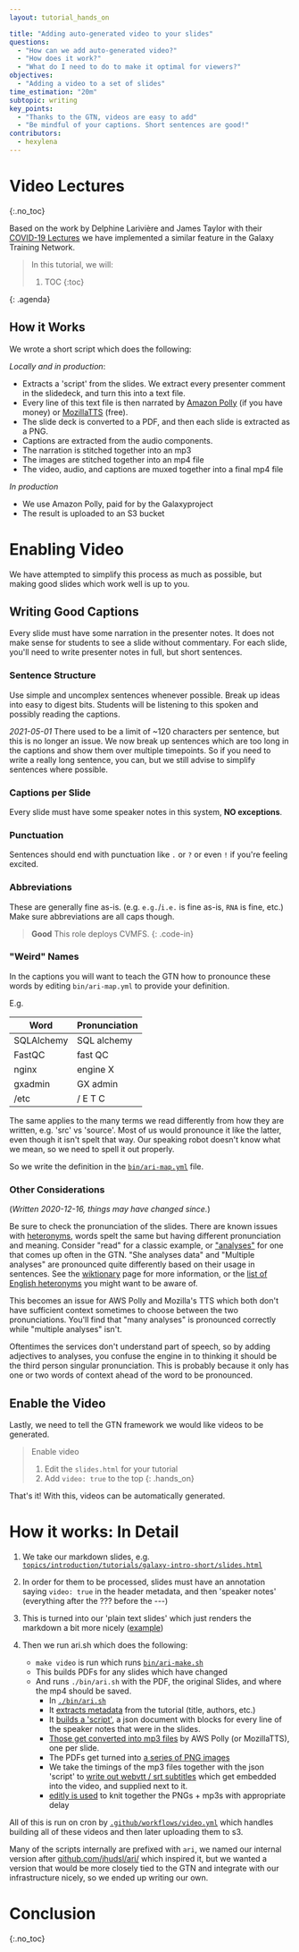 ```yaml
---
layout: tutorial_hands_on

title: "Adding auto-generated video to your slides"
questions:
  - "How can we add auto-generated video?"
  - "How does it work?"
  - "What do I need to do to make it optimal for viewers?"
objectives:
  - "Adding a video to a set of slides"
time_estimation: "20m"
subtopic: writing
key_points:
  - "Thanks to the GTN, videos are easy to add"
  - "Be mindful of your captions. Short sentences are good!"
contributors:
  - hexylena
---
```


# Video Lectures
{:.no_toc}

Based on the work by Delphine Larivière and James Taylor with their [COVID-19 Lectures](https://github.com/galaxyproject/video-lectures/) we have implemented a similar feature in the Galaxy Training Network.

> <agenda-title></agenda-title>
>
> In this tutorial, we will:
>
> 1. TOC
> {:toc}
>
{: .agenda}

## How it Works

We wrote a short script which does the following:

*Locally and in production*:

- Extracts a 'script' from the slides. We extract every presenter comment in the slidedeck, and turn this into a text file.
- Every line of this text file is then narrated by [Amazon Polly](https://aws.amazon.com/polly/) (if you have money) or [MozillaTTS](https://github.com/synesthesiam/docker-mozillatts) (free).
- The slide deck is converted to a PDF, and then each slide is extracted as a PNG.
- Captions are extracted from the audio components.
- The narration is stitched together into an mp3
- The images are stitched together into an mp4 file
- The video, audio, and captions are muxed together into a final mp4 file

*In production*

- We use Amazon Polly, paid for by the Galaxyproject
- The result is uploaded to an S3 bucket

# Enabling Video

We have attempted to simplify this process as much as possible, but making good slides which work well is up to you.

## Writing Good Captions

Every slide must have some narration in the presenter notes. It does not make sense for students to see a slide without commentary. For each slide, you'll need to write presenter notes in full, but short sentences.

### Sentence Structure

Use simple and uncomplex sentences whenever possible. Break up ideas into easy to digest bits. Students will be listening to this spoken and possibly reading the captions.

*2021-05-01* There used to be a limit of ~120 characters per sentence, but this is no longer an issue. We now break up sentences which are too long in the captions and show them over multiple timepoints. So if you need to write a really long sentence, you can, but we still advise to simplify sentences where possible.

### Captions per Slide

Every slide must have some speaker notes in this system, **NO exceptions**.

### Punctuation

Sentences should end with punctuation like `.` or `?` or even `!` if you're feeling excited.

### Abbreviations

These are generally fine as-is. (e.g. `e.g.`/`i.e.` is fine as-is, `RNA` is fine, etc.) Make sure abbreviations are all caps though.

> **Good**
> This role deploys CVMFS.
{: .code-in}

### "Weird" Names

In the captions you will want to teach the GTN how to pronounce these words by editing `bin/ari-map.yml` to provide your definition.

E.g.

Word       | Pronunciation
---------- | ---
SQLAlchemy | SQL alchemy
FastQC     | fast QC
nginx      | engine X
gxadmin    | GX admin
/etc       | / E T C

The same applies to the many terms we read differently from how they are written, e.g. 'src' vs 'source'. Most of us would pronounce it like the latter, even though it isn't spelt that way. Our speaking robot doesn't know what we mean, so we need to spell it out properly.

So we write the definition in the [`bin/ari-map.yml`](https://github.com/galaxyproject/training-material/blob/master/bin/ari-map.yml) file.

### Other Considerations

(*Written 2020-12-16, things may have changed since.*)

Be sure to check the pronunciation of the slides. There are known issues with [heteronyms](https://en.wikipedia.org/wiki/Heteronym_(linguistics)), words spelt the same but having different pronunciation and meaning. Consider "read" for a classic example, or ["analyses"](https://en.wiktionary.org/wiki/analyses#English) for one that comes up often in the GTN. "She analyses data" and "Multiple analyses" are pronounced quite differently based on their usage in sentences. See the [wiktionary](https://en.wiktionary.org/wiki/analyses#English) page for more information, or the [list of English heteronyms](https://en.wiktionary.org/wiki/Category:English_heteronyms) you might want to be aware of.

This becomes an issue for AWS Polly and Mozilla's TTS which both don't have sufficient context sometimes to choose between the two pronunciations. You'll find that "many analyses" is pronounced correctly while "multiple analyses" isn't.

Oftentimes the services don't understand part of speech, so by adding adjectives to analyses, you confuse the engine in to thinking it should be the third person singular pronunciation. This is probably because it only has one or two words of context ahead of the word to be pronounced.

## Enable the Video

Lastly, we need to tell the GTN framework we would like videos to be generated.

> <hands-on-title>Enable video</hands-on-title>
>
> 1. Edit the `slides.html` for your tutorial
> 2. Add `video: true` to the top
{: .hands_on}

That's it! With this, videos can be automatically generated.


# How it works: In Detail

1. We take our markdown slides, e.g. [`topics/introduction/tutorials/galaxy-intro-short/slides.html`](https://github.com/galaxyproject/training-material/blob/main/topics/introduction/tutorials/galaxy-intro-short/slides.html)
2. In order for them to be processed, slides must have an annotation saying `video: true` in the header metadata, and then 'speaker notes' (everything after the ??? before the ---)
3. This is turned into our 'plain text slides' which just renders the markdown a bit more nicely ([example](https://training.galaxyproject.org/training-material/topics/introduction/tutorials/galaxy-intro-short/slides-plain.html))
4. Then we run ari.sh which does the following:

	- `make video` is run which runs [`bin/ari-make.sh`](https://github.com/galaxyproject/training-material/blob/main/bin/ari-make.sh)
	- This builds PDFs for any slides which have changed
	- And runs `./bin/ari.sh` with the PDF, the original Slides, and where the mp4 should be saved.
		- In [`./bin/ari.sh`](https://github.com/galaxyproject/training-material/blob/main/bin/ari.sh)
		- It [extracts metadata](https://github.com/galaxyproject/training-material/blob/main/bin/ari.sh#L38) from the tutorial (title, authors, etc.)
		- It [builds a 'script'](https://github.com/galaxyproject/training-material/blob/main/bin/ari.sh#L51), a json document with blocks for every line of the speaker notes that were in the slides.
		- [Those get converted into mp3 files](https://github.com/galaxyproject/training-material/blob/main/bin/ari.sh#L55) by AWS Polly (or MozillaTTS), one per slide.
		- The PDFs get turned into [a series of PNG images](https://github.com/galaxyproject/training-material/blob/main/bin/ari.sh#L60)
		- We take the timings of the mp3 files together with the json 'script' to [write out webvtt / srt subtitles](https://github.com/galaxyproject/training-material/blob/main/bin/ari.sh#L69) which get embedded into the video, and supplied next to it.
		- [editly is used](https://github.com/mifi/editly) to knit together the PNGs + mp3s with appropriate delay


All of this is run on cron by [`.github/workflows/video.yml`](https://github.com/galaxyproject/training-material/blob/main/.github/workflows/video.yml) which handles building all of these videos and then later uploading them to s3.

Many of the scripts internally are prefixed with `ari`, we named our internal version after [github.com/jhudsl/ari/](https://github.com/jhudsl/ari/) which inspired it, but we wanted a version that would be more closely tied to the GTN and integrate with our infrastructure nicely, so we ended up writing our own.

# Conclusion
{:.no_toc}
